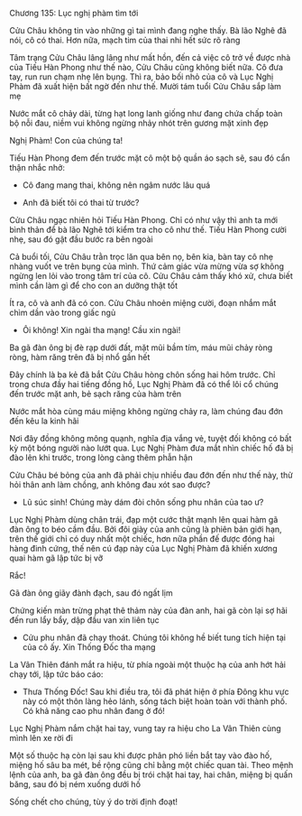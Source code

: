 




Chương 135: Lục nghị phàm tìm tới

Cửu Châu không tin vào những gì tai mình đang nghe thấy. Bà lão Nghê đã nói, cô có thai. Hơn nữa, mạch tim của thai nhi hết sức rõ ràng

Tâm trạng Cửu Châu lâng lâng như mất hồn, đến cả việc cô trở về được nhà của Tiếu Hàn Phong như thế nào, Cửu Châu cũng không biết nữa. Cô đưa tay, run run chạm nhẹ lên bụng. Thì ra, bảo bối nhỏ của cô và Lục Nghị Phàm đã xuất hiện bất ngờ đến như thế. Mười tám tuổi Cửu Châu sắp làm mẹ

Nước mắt cô chảy dài, từng hạt long lanh giống như đang chứa chấp toàn bộ nỗi đau, niềm vui không ngừng nhảy nhót trên gương mặt xinh đẹp

Nghị Phàm! Con của chúng ta!

Tiếu Hàn Phong đem đến trước mặt cô một bộ quần áo sạch sẽ, sau đó cẩn thận nhắc nhở:

- Cô đang mang thai, không nên ngâm nước lâu quá


- Anh đã biết tôi có thai từ trước?

Cửu Châu ngạc nhiên hỏi Tiếu Hàn Phong. Chỉ có như vậy thì anh ta mới bình thản để bà lão Nghê tới kiểm tra cho cô như thế. Tiếu Hàn Phong cười nhẹ, sau đó gật đầu bước ra bên ngoài

Cả buổi tối, Cửu Châu trằn trọc lăn qua bên nọ, bên kia, bàn tay cô nhẹ nhàng vuốt ve trên bụng của mình. Thứ cảm giác vừa mừng vừa sợ không ngừng len lỏi vào trong tâm trí của cô. Cửu Châu cảm thấy khó xử, chưa biết mình cần làm gì để cho con an dưỡng thật tốt

Ít ra, cô và anh đã có con. Cửu Châu nhoẻn miệng cười, đoạn nhắm mắt chìm dần vào trong giấc ngủ



- Ôi không! Xin ngài tha mạng! Cầu xin ngài!

Ba gã đàn ông bị đè rạp dưới đất, mặt mũi bầm tím, máu mũi chảy ròng ròng, hàm răng trên đã bị nhổ gần hết

Đây chính là ba kẻ đã bắt Cửu Châu hòng chôn sống hai hôm trước. Chỉ trong chưa đầy hai tiếng đồng hồ, Lục Nghị Phàm đã có thể lôi cổ chúng đến trước mặt anh, bẻ sạch răng của hàm trên


Nước mắt hòa cùng máu miệng không ngừng chảy ra, làm chúng đau đớn đến kêu la kinh hãi

Nơi đây đồng không mông quạnh, nghĩa địa vắng vẻ, tuyệt đối không có bất kỳ một bóng người nào lướt qua. Lục Nghị Phàm đưa mắt nhìn chiếc hố đã bị đào lên khi trước, trong lòng càng thêm phẫn hận

Cửu Châu bé bỏng của anh đã phải chịu nhiều đau đớn đến như thế này, thử hỏi thân anh làm chồng, anh không đau xót sao được?

- Lũ súc sinh! Chúng mày dám đòi chôn sống phu nhân của tao ư?

Lục Nghị Phàm dùng chân trái, đạp một cước thật mạnh lên quai hàm gã đàn ông to béo cầm đầu. Bởi đôi giày của anh cũng là phiên bản giới hạn, trên thế giới chỉ có duy nhất một chiếc, hơn nữa phần đế được đóng hai hàng đinh cứng, thế nên cú đạp này của Lục Nghị Phàm đã khiến xương quai hàm gã lập tức bị vỡ

Rắc!

Gã đàn ông giãy đành đạch, sau đó ngất lịm

Chứng kiến màn trừng phạt thê thảm này của đàn anh, hai gã còn lại sợ hãi đến run lẩy bẩy, dập đầu van xin liên tục

- Cửu phu nhân đã chạy thoát. Chúng tôi không hề biết tung tích hiện tại của cô ấy. Xin Thống Đốc tha mạng

La Vân Thiên đánh mắt ra hiệu, từ phía ngoài một thuộc hạ của anh hớt hải chạy tới, lập tức báo cáo:

- Thưa Thống Đốc! Sau khi điều tra, tôi đã phát hiện ở phía Đông khu vực này có một thôn làng hẻo lánh, sống tách biệt hoàn toàn với thành phố. Có khả năng cao phu nhân đang ở đó!

Lục Nghị Phàm nắm chặt hai tay, vung tay ra hiệu cho La Vân Thiên cùng mình lên xe rời đi

Một số thuộc hạ còn lại sau khi được phân phó liền bắt tay vào đào hố, miệng hố sâu ba mét, bề rộng cũng chỉ bằng một chiếc quan tài. Theo mệnh lệnh của anh, ba gã đàn ông đều bị trói chặt hai tay, hai chân, miệng bị quấn băng, sau đó bị ném xuống dưới hố

Sống chết cho chúng, tùy ý do trời định đoạt!




